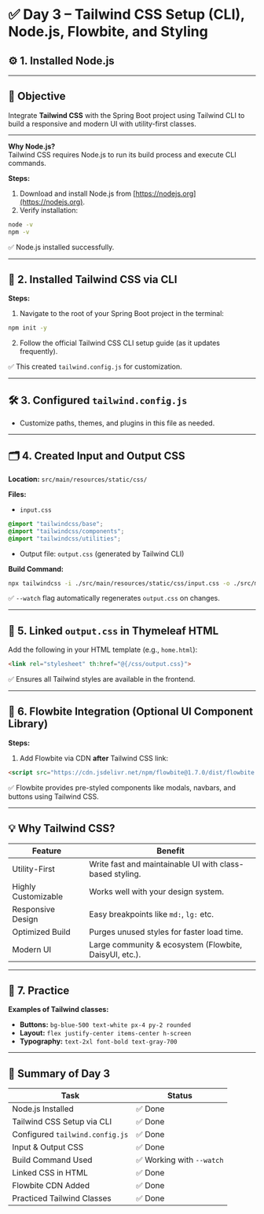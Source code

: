 
# ✅ Day 3 – Tailwind CSS Setup (CLI), Node.js, Flowbite, and Styling
## ⚙️ 1. Installed Node.js
---

## 🎯 Objective

Integrate **Tailwind CSS** with the Spring Boot project using Tailwind CLI to build a responsive and modern UI with utility-first classes.

---



**Why Node.js?**  
Tailwind CSS requires Node.js to run its build process and execute CLI commands.

**Steps:**

1. Download and install Node.js from [https://nodejs.org](https://nodejs.org).  
2. Verify installation:

```bash
node -v
npm -v
````

✅ Node.js installed successfully.

---

## 🎨 2. Installed Tailwind CSS via CLI

**Steps:**

1. Navigate to the root of your Spring Boot project in the terminal:

```bash
npm init -y
```

2. Follow the official Tailwind CSS CLI setup guide (as it updates frequently).

✅ This created `tailwind.config.js` for customization.

---

## 🛠️ 3. Configured `tailwind.config.js`

* Customize paths, themes, and plugins in this file as needed.

---

## 🗂️ 4. Created Input and Output CSS

**Location:** `src/main/resources/static/css/`

**Files:**

* `input.css`

```css
@import "tailwindcss/base";
@import "tailwindcss/components";
@import "tailwindcss/utilities";
```

* Output file: `output.css` (generated by Tailwind CLI)

**Build Command:**

```bash
npx tailwindcss -i ./src/main/resources/static/css/input.css -o ./src/main/resources/static/css/output.css --watch
```

✅ `--watch` flag automatically regenerates `output.css` on changes.

---

## 📎 5. Linked `output.css` in Thymeleaf HTML

Add the following in your HTML template (e.g., `home.html`):

```html
<link rel="stylesheet" th:href="@{/css/output.css}">
```

✅ Ensures all Tailwind styles are available in the frontend.

---

## 💠 6. Flowbite Integration (Optional UI Component Library)

**Steps:**

1. Add Flowbite via CDN **after** Tailwind CSS link:

```html
<script src="https://cdn.jsdelivr.net/npm/flowbite@1.7.0/dist/flowbite.min.js"></script>
```

✅ Flowbite provides pre-styled components like modals, navbars, and buttons using Tailwind CSS.

---

## 💡 Why Tailwind CSS?

| Feature             | Benefit                                                  |
| ------------------- | -------------------------------------------------------- |
| Utility-First       | Write fast and maintainable UI with class-based styling. |
| Highly Customizable | Works well with your design system.                      |
| Responsive Design   | Easy breakpoints like `md:`, `lg:` etc.                  |
| Optimized Build     | Purges unused styles for faster load time.               |
| Modern UI           | Large community & ecosystem (Flowbite, DaisyUI, etc.).   |

---

## 🧪 7. Practice

**Examples of Tailwind classes:**

* **Buttons:** `bg-blue-500 text-white px-4 py-2 rounded`
* **Layout:** `flex justify-center items-center h-screen`
* **Typography:** `text-2xl font-bold text-gray-700`

---

## 📌 Summary of Day 3

| Task                            | Status                   |
| ------------------------------- | ------------------------ |
| Node.js Installed               | ✅ Done                   |
| Tailwind CSS Setup via CLI      | ✅ Done                   |
| Configured `tailwind.config.js` | ✅ Done                   |
| Input & Output CSS              | ✅ Done                   |
| Build Command Used              | ✅ Working with `--watch` |
| Linked CSS in HTML              | ✅ Done                   |
| Flowbite CDN Added              | ✅ Done                   |
| Practiced Tailwind Classes      | ✅ Done                   |

